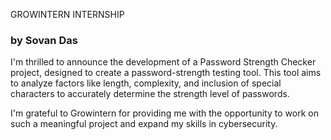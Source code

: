 GROWINTERN INTERNSHIP
### by Sovan Das


I'm thrilled to announce the development of a Password Strength Checker project, designed to create a password-strength testing tool. This tool aims to analyze factors like length, complexity, and inclusion of special characters to accurately determine the strength level of passwords.

I'm grateful to Growintern for providing me with the opportunity to work on such a meaningful project and expand my skills in cybersecurity.